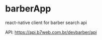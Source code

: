 # barberApp


react-native client for barber search api

API: https://api.b7web.com.br/devbarber/api
